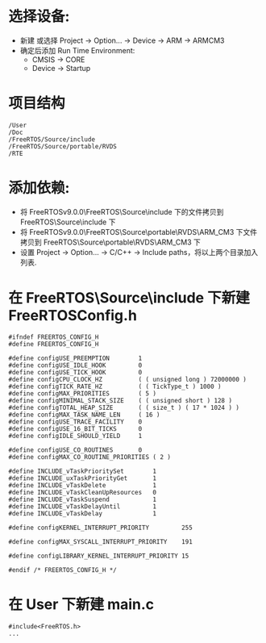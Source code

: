 # 选择设备:
  * 新建 或选择  Project -> Option... -> Device -> ARM -> ARMCM3
  * 确定后添加 Run Time Environment:
    * CMSIS -> CORE
    * Device -> Startup


# 项目结构
    /User
    /Doc
    /FreeRTOS/Source/include
    /FreeRTOS/Source/portable/RVDS
    /RTE
    
    
# 添加依赖:
  * 将 FreeRTOSv9.0.0\FreeRTOS\Source\include 下的文件拷贝到 FreeRTOS\Source\include 下
  * 将 FreeRTOSv9.0.0\FreeRTOS\Source\portable\RVDS\ARM_CM3 下文件拷贝到 FreeRTOS\Source\portable\RVDS\ARM_CM3 下
  * 设置 Project -> Option... -> C/C++ -> Include paths，将以上两个目录加入列表.


# 在 FreeRTOS\Source\include 下新建 FreeRTOSConfig.h

    #ifndef FREERTOS_CONFIG_H
    #define FREERTOS_CONFIG_H
    
    #define configUSE_PREEMPTION		1
    #define configUSE_IDLE_HOOK			0
    #define configUSE_TICK_HOOK			0
    #define configCPU_CLOCK_HZ			( ( unsigned long ) 72000000 )	
    #define configTICK_RATE_HZ			( ( TickType_t ) 1000 )
    #define configMAX_PRIORITIES		( 5 )
    #define configMINIMAL_STACK_SIZE	( ( unsigned short ) 128 )
    #define configTOTAL_HEAP_SIZE		( ( size_t ) ( 17 * 1024 ) )
    #define configMAX_TASK_NAME_LEN		( 16 )
    #define configUSE_TRACE_FACILITY	0
    #define configUSE_16_BIT_TICKS		0
    #define configIDLE_SHOULD_YIELD		1
    
    #define configUSE_CO_ROUTINES 		0
    #define configMAX_CO_ROUTINE_PRIORITIES ( 2 )
    
    #define INCLUDE_vTaskPrioritySet		1
    #define INCLUDE_uxTaskPriorityGet		1
    #define INCLUDE_vTaskDelete				1
    #define INCLUDE_vTaskCleanUpResources	0
    #define INCLUDE_vTaskSuspend			1
    #define INCLUDE_vTaskDelayUntil			1
    #define INCLUDE_vTaskDelay				1
    
    #define configKERNEL_INTERRUPT_PRIORITY 		255
    
    #define configMAX_SYSCALL_INTERRUPT_PRIORITY 	191
    
    #define configLIBRARY_KERNEL_INTERRUPT_PRIORITY	15
    
    #endif /* FREERTOS_CONFIG_H */


# 在 User 下新建 main.c

    #include<FreeRTOS.h>
    ...

